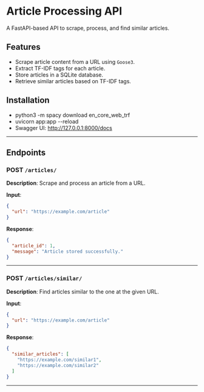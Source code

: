 # Article Processing API

A FastAPI-based API to scrape, process, and find similar articles.

## Features
- Scrape article content from a URL using `Goose3`.
- Extract TF-IDF tags for each article.
- Store articles in a SQLite database.
- Retrieve similar articles based on TF-IDF tags.

## Installation

- python3 -m spacy download en_core_web_trf
- uvicorn app:app --reload
- Swagger UI: http://127.0.0.1:8000/docs

---

## **Endpoints**

### **POST `/articles/`**
**Description**: Scrape and process an article from a URL.

**Input**:
```json
{
  "url": "https://example.com/article"
}
```

**Response**:
```json
{
  "article_id": 1,
  "message": "Article stored successfully."
}
```

---

### **POST `/articles/similar/`**
**Description**: Find articles similar to the one at the given URL.

**Input**:
```json
{
  "url": "https://example.com/article"
}
```

**Response**:
```json
{
  "similar_articles": [
    "https://example.com/similar1",
    "https://example.com/similar2"
  ]
}
```

--- 
